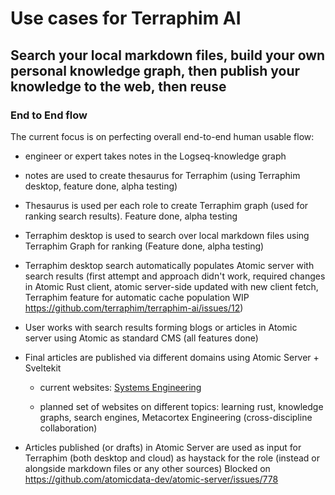 # Use cases for Terraphim AI

## Search your local markdown files, build your own personal knowledge graph, then publish your knowledge to the web, then reuse

### End to End flow

The current focus is on perfecting overall end-to-end human usable flow:
- engineer or expert takes notes in the Logseq-knowledge graph

- notes are used to create thesaurus for Terraphim (using Terraphim desktop, feature done, alpha testing)

- Thesaurus is used per each role to create Terraphim graph (used for ranking search results). Feature done, alpha testing

- Terraphim desktop is used to search over local markdown files using Terraphim Graph for ranking (Feature done, alpha testing)

- Terraphim desktop search automatically populates Atomic server with search results (first attempt and approach didn't work, required changes in Atomic Rust client, atomic 
server-side updated with new client fetch, Terraphim feature for automatic cache population WIP https://github.com/terraphim/terraphim-ai/issues/12)

- User works with search results forming blogs or articles in Atomic server using Atomic as standard CMS (all features done)

- Final articles are published via different domains using Atomic Server + Sveltekit

    - current websites: [Systems Engineering](https://systems.tf)

    - planned set of websites on different topics: learning rust, knowledge graphs, search engines, Metacortex Engineering (cross-discipline collaboration)

- Articles published (or drafts) in Atomic Server are used as input for Terraphim (both desktop and cloud) as haystack for the role (instead or alongside markdown files or any other sources) Blocked on https://github.com/atomicdata-dev/atomic-server/issues/778
